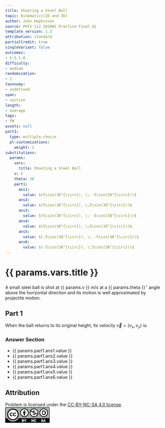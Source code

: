 ```yaml
---
title: Shooting a Steel Ball
topic: Kinematics(2D and 3D)
author: John Hopkinson
source: PHYS 112 2018W1 Practice Final Q1
template_version: 1.3
attribution: standard
partialCredit: true
singleVariant: false
outcomes:
- 5.5.1.0
difficulty:
- medium
randomization:
- 2
taxonomy:
- undefined
span:
- section
length:
- average
tags:
- PW
assets: null
part1:
  type: multiple-choice
  pl-customizations:
    weight: 1
substitutions:
  params:
    vars:
      title: Shooting a Steel Ball
    v: 5
    theta: 38
    part1:
      ans1:
        value: $(5\cos(38^{\circ}), \; -5\sin(38^{\circ}))$
      ans2:
        value: $(5\cos(38^{\circ}), \;5\sin(38^{\circ}))$
      ans3:
        value: $(5\sin(38^{\circ}), \; -5\cos(38^{\circ}))$
      ans4:
        value: $(5\sin(38^{\circ}), \;5\cos(38^{\circ}))$
      ans5:
        value: $(-5\cos(38^{\circ}), \; -5\sin(38^{\circ}))$
      ans6:
        value: $(-5\sin(38^{\circ}), \;5\cos(38^{\circ}))$
---
```

# {{ params.vars.title }}
A small steel ball is shot at {{ params.v }} $m/s$ at a {{ params.theta }}$^{\circ}$ angle above the horizontal direction and its motion is well approximated by projectile motion.

## Part 1

When the ball returns to its original height, its velocity $\overrightarrow{v} = (v_x, v_y)$ is:

### Answer Section

- {{ params.part1.ans1.value }}
- {{ params.part1.ans2.value }}
- {{ params.part1.ans3.value }}
- {{ params.part1.ans4.value }}
- {{ params.part1.ans5.value }}
- {{ params.part1.ans6.value }}

## Attribution

Problem is licensed under the [CC-BY-NC-SA 4.0 license](https://creativecommons.org/licenses/by-nc-sa/4.0/).<br> ![The Creative Commons 4.0 license requiring attribution-BY, non-commercial-NC, and share-alike-SA license.](https://raw.githubusercontent.com/firasm/bits/master/by-nc-sa.png)